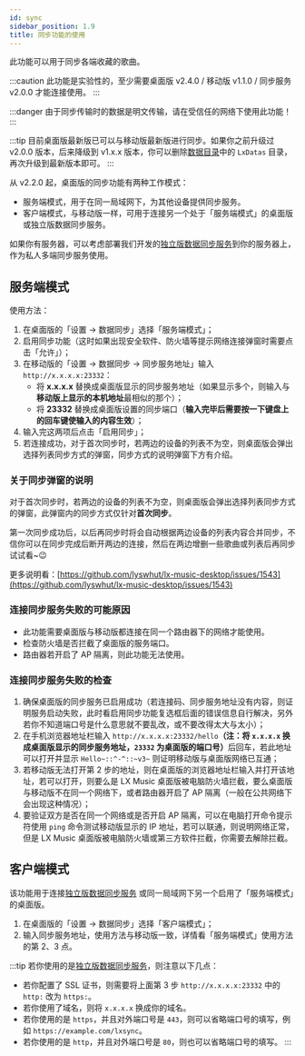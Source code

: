 ```yaml
---
id: sync
sidebar_position: 1.9
title: 同步功能的使用
---
```


此功能可以用于同步各端收藏的歌曲。

:::caution
此功能是实验性的，至少需要桌面版 v2.4.0 / 移动版 v1.1.0 / 同步服务 v2.0.0 才能连接使用。
:::

:::danger
由于同步传输时的数据是明文传输，请在受信任的网络下使用此功能！
:::

:::tip
目前桌面版最新版已可以与移动版最新版进行同步。如果你之前升级过 v2.0.0 版本，后来降级到 v1.x.x 版本，你可以删除[数据目录](../datapath)中的 `LxDatas` 目录，再次升级到最新版本即可。
:::

从 v2.2.0 起，桌面版的同步功能有两种工作模式：

- 服务端模式，用于在同一局域网下，为其他设备提供同步服务。
- 客户端模式，与移动版一样，可用于连接另一个处于「服务端模式」的桌面版或独立版数据同步服务。

如果你有服务器，可以考虑部署我们开发的[独立版数据同步服务](https://github.com/lyswhut/lx-music-sync-server#readme)到你的服务器上，作为私人多端同步服务使用。

## 服务端模式

使用方法：

1. 在桌面版的「设置 → 数据同步」选择「服务端模式」；
2. 启用同步功能（这时如果出现安全软件、防火墙等提示网络连接弹窗时需要点击「允许」）；
3. 在移动版的「设置 → 数据同步 → 同步服务地址」输入 `http://x.x.x.x:23332`：
   - 将 **x.x.x.x** 替换成桌面版显示的同步服务地址（如果显示多个，则输入与**移动版上显示的本机地址**最相似的那个）；
   - 将 **23332** 替换成桌面版设置的同步端口（**输入完毕后需要按一下键盘上的回车键使输入的内容生效**）；
4. 输入完这两项后点击「启用同步」；
5. 若连接成功，对于首次同步时，若两边的设备的列表不为空，则桌面版会弹出选择列表同步方式的弹窗，同步方式的说明弹窗下方有介绍。

### 关于同步弹窗的说明

对于首次同步时，若两边的设备的列表不为空，则桌面版会弹出选择列表同步方式的弹窗，此弹窗内的同步方式仅针对**首次同步**。

第一次同步成功后，以后再同步时将会自动根据两边设备的列表内容合并同步，不信你可以在同步完成后断开两边的连接，然后在两边增删一些歌曲或列表后再同步试试看~😉

更多说明看：[https://github.com/lyswhut/lx-music-desktop/issues/1543](https://github.com/lyswhut/lx-music-desktop/issues/1543)

### 连接同步服务失败的可能原因

- 此功能需要桌面版与移动版都连接在同一个路由器下的网络才能使用。
- 检查防火墙是否拦截了桌面版的服务端口。
- 路由器若开启了 AP 隔离，则此功能无法使用。

### 连接同步服务失败的检查

1. 确保桌面版的同步服务已启用成功（若连接码、同步服务地址没有内容，则证明服务启动失败，此时看启用同步功能复选框后面的错误信息自行解决，另外若你不知道端口号是什么意思就不要乱改，或不要改得太大与太小）；
2. 在手机浏览器地址栏输入 `http://x.x.x.x:23332/hello`<b>（注：将 `x.x.x.x` 换成桌面版显示的同步服务地址，`23332` 为桌面版的端口号）</b>后回车，若此地址可以打开并显示 `Hello~::^-^::~v3~` 则证明移动版与桌面版网络已互通；
3. 若移动版无法打开第 2 步的地址，则在桌面版的浏览器地址栏输入并打开该地址，若可以打开，则要么是 LX Music 桌面版被电脑防火墙拦截，要么桌面版与移动版不在同一个网络下，或者路由器开启了 AP 隔离（一般在公共网络下会出现这种情况）；
4. 要验证双方是否在同一个网络或是否开启 AP 隔离，可以在电脑打开命令提示符使用 `ping` 命令测试移动版显示的 IP 地址，若可以联通，则说明网络正常，但是 LX Music 桌面版被电脑防火墙或第三方软件拦截，你需要去解除拦截。

## 客户端模式

该功能用于连接[独立版数据同步服务](https://github.com/lyswhut/lx-music-sync-server#readme) 或同一局域网下另一个启用了「服务端模式」的桌面版。

1. 在桌面版的「设置 → 数据同步」选择「客户端模式」；
2. 输入同步服务地址，使用方法与移动版一致，详情看「服务端模式」使用方法的第 2、3 点。

:::tip
若你使用的是[独立版数据同步服务](https://github.com/lyswhut/lx-music-sync-server#readme)，则注意以下几点：

- 若你配置了 SSL 证书，则需要将上面第 3 步 `http://x.x.x.x:23332` 中的 `http:` 改为 `https:`。
- 若你使用了域名，则将 `x.x.x.x` 换成你的域名。
- 若你使用的是 `https`，并且对外端口号是 `443`，则可以省略端口号的填写，例如 `https://example.com/lxsync`。
- 若你使用的是 `http`，并且对外端口号是 `80`，则也可以省略端口号的填写。
:::
